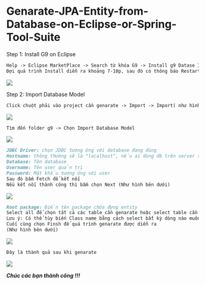 # Genarate-JPA-Entity-from-Database-on-Eclipse-or-Spring-Tool-Suite

<p>Step 1: Install G9 on Eclipse</p>

```markdown
Help -> Eclipse MarketPlace -> Search từ khóa G9 -> Install g9 Datase Import (như hình bên dưới)
Đợi quá trình Install diễn ra khoảng 7-10p, sau đó có thông báo Restart IDE
```
![](https://i.imgur.com/cbgeXA0.png)


<p>Step 2: Import Database Model</p>

```markdown
Click chuột phải vào project cần genarate -> Import -> Import( như hình)
```
![](https://i.imgur.com/sliFzeS.png)

```markdown
Tìm đến folder g9 -> Chọn Import Database Model
```
![](https://i.imgur.com/z6zfZ17.png)

```markdown
JDBC Driver: chọn JDBC tương ứng với database đang dùng
Hostname: thông thường sẽ là "localhost", nếu ai dùng db trên server thì điền IP Address Public
Database: Tên database
Username: Tên user quản trị
Password: Mật khẩu tương ứng với user
Sau đó bấm Fetch để kết nối
Nếu kết nối thành công thì bấm chọn Next (Như hình bên dưới)
```
![](https://i.imgur.com/8o8EI0w.png)

```markdown
Root package: Điền tên package chứa đựng entity 
Select all để chọn tất cả các table cần genarate hoặc select table cần genarate
Lưu ý: Có thể tùy biến Class name bằng cách select bất kỳ dòng nào muốn tùy biến ở cột Class name sau đó chọn Edit
Cuối cùng chọn Finsh để quá trình genarate được diễn ra 
(Như hình bên dưới)
```
![](https://i.imgur.com/3v3rxxG.png)

```markdown
Đây là thành quả sau khi genarate
```
![](https://i.imgur.com/BjFaquQ.png)

***Chúc các bạn thành công !!!***
